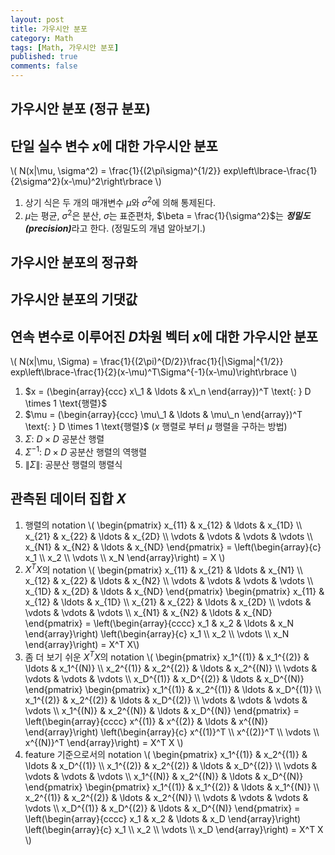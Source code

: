 ```yaml
---
layout: post
title: 가우시안 분포
category: Math
tags: [Math, 가우시안 분포]
published: true
comments: false
---
```


가우시안 분포 (정규 분포)
---

## 단일 실수 변수 $x$에 대한 가우시안 분포
\\( N(x\|\mu, \sigma^2) = \frac{1}{(2\pi\sigma)^{1/2}} exp\left\lbrace-\frac{1}{2\sigma^2}(x-\mu)^2\right\rbrace \\)
1. 상기 식은 두 개의 매개변수 $\mu$와 $\sigma^2$에 의해 통제된다.
2. $\mu$는 평균, $\sigma^2$은 분산, $\sigma$는 표준편차, $\beta = \frac{1}{\sigma^2}$는 <strong><em>정밀도(precision)</em></strong>라고 한다. \(정밀도의 개념 알아보기.\)

## 가우시안 분포의 정규화

## 가우시안 분포의 기댓값

## 연속 변수로 이루어진 $D$차원 벡터 $x$에 대한 가우시안 분포
\\( N(x\|\mu, \Sigma) = \frac{1}{(2\pi)^{D/2}}\frac{1}{\|\Sigma\|^{1/2}} exp\left\lbrace-\frac{1}{2}(x-\mu)^T\Sigma^{-1}(x-\mu)\right\rbrace \\)
1. $x = (\begin{array}{ccc} x\_1 & \ldots & x\_n \end{array})^T \text{: } D \times 1 \text{행렬}$
2. $\mu = (\begin{array}{ccc} \mu\_1 & \ldots & \mu\_n \end{array})^T \text{: } D \times 1 \text{행렬}$ ($x$ 행렬로 부터 $\mu$ 행렬을 구하는 방법)
3. $\Sigma \text{: } D \times D \text{ 공분산 행렬}$
4. $\Sigma^{-1} \text{: } D \times D \text{ 공분산 행렬의 역행렬}$
5. $\|\Sigma\| \text{: 공분산 행렬의 행렬식}$ 

## 관측된 데이터 집합 $X$ 
1. 행렬의 notation
\\( \begin{pmatrix} x\_{11} & x\_{12} & \ldots & x\_{1D}  \\\\ x\_{21} & x\_{22} & \ldots & x\_{2D}  \\\\ \vdots  & \vdots  & \vdots & \vdots   \\\\ x\_{N1} & x\_{N2} & \ldots & x\_{ND}  \end{pmatrix} = \left(\begin{array}{c} x\_1 \\\\ x\_2 \\\\ \vdots \\\\ x\_N \end{array}\right) = X \\)
2. $X^T X$의 notation
\\( \begin{pmatrix} x\_{11} & x\_{21} & \ldots & x\_{N1}  \\\\ x\_{12} & x\_{22} & \ldots & x\_{N2}  \\\\ \vdots  & \vdots  & \vdots & \vdots   \\\\ x\_{1D} & x\_{2D} & \ldots & x\_{ND}  \end{pmatrix} \begin{pmatrix} x\_{11} & x\_{12} & \ldots & x\_{1D}  \\\\ x\_{21} & x\_{22} & \ldots & x\_{2D}  \\\\ \vdots  & \vdots  & \vdots & \vdots   \\\\ x\_{N1} & x\_{N2} & \ldots & x\_{ND} \end{pmatrix} = \left(\begin{array}{cccc} x\_1 & x\_2 & \ldots & x\_N \end{array}\right) \left(\begin{array}{c} x\_1 \\\\ x\_2 \\\\ \vdots \\\\ x\_N \end{array}\right) = X^T X\\) 
3. 좀 더 보기 쉬운 $X^T X$의 notation
\\( \begin{pmatrix} x\_1^{(1)} & x\_1^{(2)} & \ldots & x\_1^{(N)} \\\\ x\_2^{(1)} & x\_2^{(2)} & \ldots & x\_2^{(N)} \\\\ \vdots  & \vdots  & \vdots & \vdots \\\\ x\_D^{(1)} & x\_D^{(2)} & \ldots & x\_D^{(N)}  \end{pmatrix} \begin{pmatrix} x\_1^{(1)} & x\_2^{(1)} & \ldots & x\_D^{(1)} \\\\ x\_1^{(2)} & x\_2^{(2)} & \ldots & x\_D^{(2)} \\\\ \vdots  & \vdots  & \vdots & \vdots \\\\ x\_1^{(N)} & x\_2^{(N)} & \ldots & x\_D^{(N)} \end{pmatrix} = \left(\begin{array}{cccc} x^{(1)} & x^{(2)} & \ldots & x^{(N)} \end{array}\right) \left(\begin{array}{c} x^{(1)}^T \\\\ x^{(2)}^T \\\\ \vdots \\\\ x^{(N)}^T \end{array}\right) = X^T X \\) 
4. feature 기준으로서의 notation
\\( \begin{pmatrix} x\_1^{(1)} & x\_2^{(1)} & \ldots & x\_D^{(1)} \\\\ x\_1^{(2)} & x\_2^{(2)} & \ldots & x\_D^{(2)} \\\\ \vdots & \vdots & \vdots & \vdots \\\\ x\_1^{(N)} & x\_2^{(N)} & \ldots & x\_D^{(N)} \end{pmatrix} \begin{pmatrix} x\_1^{(1)} & x\_1^{(2)} & \ldots & x\_1^{(N)} \\\\ x\_2^{(1)} & x\_2^{(2)} & \ldots & x\_2^{(N)} \\\\ \vdots & \vdots & \vdots & \vdots \\\\ x\_D^{(1)} & x\_D^{(2)} & \ldots & x\_D^{(N)} \end{pmatrix} = \left(\begin{array}{cccc} x\_1 & x\_2 & \ldots & x\_D \end{array}\right) \left(\begin{array}{c} x\_1 \\\\ x\_2 \\\\ \vdots \\\\ x\_D \end{array}\right) = X^T X \\) 
